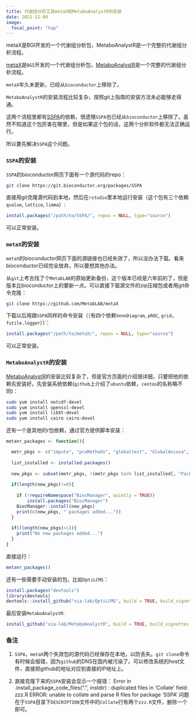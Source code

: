 ```yaml
---
title: 代谢组分析工具metaX和MetaboAnalystR的安装
date: 2021-12-09
image:
  focal_point: "top"
---
```


metaX是BGI开发的一个代谢组分析包，MetaboAnalystR是一个完整的代谢组分析流程。

<!--more-->

[metaX](https://bioconductor.statistik.tu-dortmund.de/packages/3.2/bioc/html/metaX.html)是`BGI`开发的一个代谢组分析包，[MetaboAnalystR](https://github.com/xia-lab/MetaboAnalystR)是一个完整的代谢组分析流程。

`metaX`年久未更新，已经从`bioconductor`上移除了。

`MetaboAnalystR`的安装流程比较复杂，按照git上指南的安装方法未必能够走得通。

这两个流程里都有[SSPA](https://mirrors.nju.edu.cn/bioconductor/packages/3.5/bioc/html/SSPA.html)的依赖，很遗憾`SSPA`也已经从`bioconductor`上移除了。虽然不知道这个包厉害在哪里，但是如果这个包的话，这两个分析软件都无法正确运行。

所以要先解决`SSPA`这个问题。

### `SSPA`的安装

`SSPA`的bioconductor网页下面有一个源代码的repo：
```bash
git clone https://git.bioconductor.org/packages/SSPA
```
直接用git克隆源代码到本地，然后在`rstudio`里本地运行安装（这个包有三个依赖`qvalue`, `lattice`, `limma`）:
```r
install.packages("/path/to/SSPA/", repos = NULL, type="source")
```
可以正常安装。

### `metaX`的安装

`metaX`的bioconductor网页下面的源链接也已经失效了，所以没办法下载。看来bioconductor已经完全放弃。所以要想其他办法。

从`git`上考古找了个`MetabLAB`的原始更新备份，这个版本已经是六年前的了，但是版本比bioconductor上的要新一点。可以直接下载源文件的zip压缩包或者用git命令克隆：
```bash
git clone https://github.com/MetabLAB/metaX
```
下载以后用跟`SSPA`同样的命令安装（（有四个依赖`VennDiagram`, `pROC`, `grid`，`futile.logger`））：
```r
install.packages("/path/to/metaX/", repos = NULL, type="source")
```
可以正常安装。

### `MetaboAnalystR`的安装
[MetaboAnalystR](https://github.com/xia-lab/MetaboAnalystR)的安装比较复杂了，但是官方页面的介绍很详细，只要把他的依赖先安装好。先安装系统依赖(`github`上介绍了`ubuntu`依赖，`centos`的名称略不同)：
```bash
sudo yum install netcdf-devel
sudo yum install openssl-devel
sudo yum install libXt-devel
sudo yum install cairo cairo-devel
```
还有一个是其他的r包依赖，通过官方提供脚本安装：
```r
metanr_packages <- function(){

  metr_pkgs <- c("impute", "pcaMethods", "globaltest", "GlobalAncova", "Rgraphviz", "preprocessCore", "genefilter", "SSPA", "sva", "limma", "KEGGgraph", "siggenes","BiocParallel", "MSnbase", "multtest","RBGL","edgeR","fgsea","devtools","crmn","httr","qs")
  
  list_installed <- installed.packages()
  
  new_pkgs <- subset(metr_pkgs, !(metr_pkgs %in% list_installed[, "Package"]))
  
  if(length(new_pkgs)!=0){
    
    if (!requireNamespace("BiocManager", quietly = TRUE))
        install.packages("BiocManager")
    BiocManager::install(new_pkgs)
    print(c(new_pkgs, " packages added..."))
  }
  
  if((length(new_pkgs)<1)){
    print("No new packages added...")
  }
}
```
直接运行：
```r
metanr_packages()
```
还有一些需要手动安装的包，比如`OptiLCMS`：
```r
install.packages("devtools")
library(devtools)
devtools::install_github("xia-lab/OptiLCMS", build = TRUE, build_vignettes = FALSE, build_manual =TRUE)
```
最后安装`MetaboAnalystR`:
```r
install_github("xia-lab/MetaboAnalystR", build = TRUE, build_vignettes = TRUE, build_manual =TRUE)
```

### 备注

1. `SSPA`，`metaX`两个失效包的源代码已经保存在本地，以防丢失。`git clone`命令有时候会报错，因为`github`的DNS在国内被污染了。可以修改系统的host文件，直接把github的地址对应到直接的IP地址上。

2. 直接克隆下来的`SSPA`安装会显示一个报错：
    Error in .install_package_code_files(".", instdir) : 
    duplicated files in 'Collate' field:
      zzz.R
    ERROR: unable to collate and parse R files for package ‘SSPA’
  问题在于`SSPA`目录下`DESCRIPTION`文件中的`Collate`行有两个`zzz.R`文件，删除一个即可。